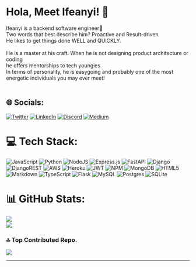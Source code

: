 # Hola, Meet Ifeanyi! 👋
Ifeanyi is a backend software engineer🙂 <br>Two words that best describe him? Proactive and Result-driven<br>He likes to get things done WELL and QUICKLY.<br><br>He is a master at his craft. When he is not designing product architecture or coding<br>he offers mentorships to tech youngies.<br>In terms of personality, he is easygoing and probably one of the most energetic individuals you may ever meet!<br><br>


## 🌐 Socials:
[![Twitter](https://img.shields.io/badge/Twitter-%231DA1F2.svg?logo=Twitter&logoColor=white)](https://twitter.com/prog_bio_) [![LinkedIn](https://img.shields.io/badge/LinkedIn-%230077B5.svg?logo=linkedin&logoColor=white)](https://linkedin.com/in/ifeanyi-okafor-bio/) [![Discord](https://img.shields.io/badge/Discord-%237289DA.svg?logo=discord&logoColor=white)](https://discord.gg/tkHGKAXG)  [![Medium](https://img.shields.io/badge/Medium-12100E?logo=medium&logoColor=white)](https://medium.com/@zeusifeanyi058) 

# 💻 Tech Stack:
![JavaScript](https://img.shields.io/badge/javascript-%23323330.svg?style=for-the-badge&logo=javascript&logoColor=%23F7DF1E) ![Python](https://img.shields.io/badge/python-3670A0?style=for-the-badge&logo=python&logoColor=ffdd54) ![NodeJS](https://img.shields.io/badge/node.js-6DA55F?style=for-the-badge&logo=node.js&logoColor=white) ![Express.js](https://img.shields.io/badge/express.js-%23404d59.svg?style=for-the-badge&logo=express&logoColor=%2361DAFB) ![FastAPI](https://img.shields.io/badge/FastAPI-005571?style=for-the-badge&logo=fastapi) ![Django](https://img.shields.io/badge/django-%23092E20.svg?style=for-the-badge&logo=django&logoColor=white) ![DjangoREST](https://img.shields.io/badge/DJANGO-REST-ff1709?style=for-the-badge&logo=django&logoColor=white&color=ff1709&labelColor=gray) ![AWS](https://img.shields.io/badge/AWS-%23FF9900.svg?style=for-the-badge&logo=amazon-aws&logoColor=white) ![Heroku](https://img.shields.io/badge/heroku-%23430098.svg?style=for-the-badge&logo=heroku&logoColor=white) ![JWT](https://img.shields.io/badge/JWT-black?style=for-the-badge&logo=JSON%20web%20tokens) ![NPM](https://img.shields.io/badge/NPM-%23000000.svg?style=for-the-badge&logo=npm&logoColor=white) ![MongoDB](https://img.shields.io/badge/MongoDB-%234ea94b.svg?style=for-the-badge&logo=mongodb&logoColor=white) ![HTML5](https://img.shields.io/badge/html5-%23E34F26.svg?style=for-the-badge&logo=html5&logoColor=white)  ![Markdown](https://img.shields.io/badge/markdown-%23000000.svg?style=for-the-badge&logo=markdown&logoColor=white) ![TypeScript](https://img.shields.io/badge/typescript-%23007ACC.svg?style=for-the-badge&logo=typescript&logoColor=white) ![Flask](https://img.shields.io/badge/flask-%23000.svg?style=for-the-badge&logo=flask&logoColor=white) ![MySQL](https://img.shields.io/badge/mysql-%2300f.svg?style=for-the-badge&logo=mysql&logoColor=white) ![Postgres](https://img.shields.io/badge/postgres-%23316192.svg?style=for-the-badge&logo=postgresql&logoColor=white) ![SQLite](https://img.shields.io/badge/sqlite-%2307405e.svg?style=for-the-badge&logo=sqlite&logoColor=white)
# 📊 GitHub Stats:
![](https://github-readme-stats.vercel.app/api?username=Okafor-Ifeanyi&theme=dark&hide_border=false&include_all_commits=false&count_private=false)<br/>
![](https://github-readme-streak-stats.herokuapp.com/?user=Okafor-Ifeanyi&theme=dark&hide_border=false)<br/>
<!--![](https://github-readme-stats.vercel.app/api/top-langs/?username=Okafor-Ifeanyi&theme=dark&hide_border=false&include_all_commits=false&count_private=false&layout=compact)-->

### 🔝 Top Contributed Repo.
![](https://github-contributor-stats.vercel.app/api?username=Okafor-Ifeanyi&limit=5&theme=dark&combine_all_yearly_contributions=true)

---

<!-- Proudly created with GPRM ( https://gprm.itsvg.in ) -->
